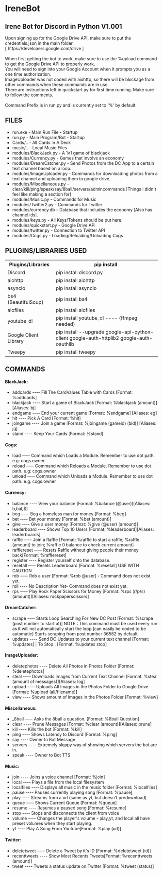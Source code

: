 <h1>IreneBot</h1> 
<h2>Irene Bot for Discord in Python V1.001</h2>

<p>Upon signing up for the Google Drive API, make sure to put the credentials.json in the main folder.
<br>[ https://developers.google.com/drive ]<br><br>
When first getting the bot to work, make sure to use the %upload command to get the Google Drive API to properly work.<br>You will need to sign into your Google Account when it prompts you as a one time authorization.<br>
ImageUploader was not coded with aiohttp, so there will be blockage from other commands when these commands are in use.<br>
There are instructions left in quickstart.py for first time running. Make sure to follow the comments.<br><br>
Command Prefix is in run.py and is currently set to '%' by default.</p>
<body>
<h2>
FILES
</h2>
<ul style="list-style-type:square;">
	<li>run.exe - Main Run File - Startup</li>
	<li>run.py - Main Program/Bot - Startup</li>
	<li>Cards/.. - All Cards In A Deck</li>
	<li>music/.. - Local Music Files</li>
	<li>modules/BlackJack.py - A 1v1 game of blackjack</li>
	<li>modules/Currency.py - Games that involve an economy</li>
	<li>modules/DreamCatcher.py - Send Photos from the DC App to a certain text channel based on a loop.</li>
	<li>modules/ImageUploader.py - Commands for downloading photos from a text channel and uploading them to google drive.</li>
	<li>modules/Miscellaneous.py - clear/kill/ping/speak/say/8ball/servers/admincommands [Things I didn't feel like making a section for]</li>
	<li>modules/Music.py - Commands for Music</li>
	<li>modules/Twitter2.py - Commands for Twitter</li>
	<li>modules/currency.db - Database that includes the economy [Also has channel ids].</li>
	<li>modules/keys.py - All Keys/Tokens should be put here.</li>
	<li>modules/quickstart.py - Google Drive API</li>
	<li>modules/twitter.py - Connection to Twitter API</li>
	<li>modules/Cogs.py - Loading/Reloading/Unloading Cogs</li>
</ul>
<h2>
PLUGINS/LIBRARIES USED
</h2>
<table>
	<tr>
		<th>Plugins/Libraries</th>
		<th>pip install</th>
	</tr>
	<tr>
		<td>Discord</td>
		<td>pip install discord.py</td>
	</tr>
	<tr>
		<td>aiohttp</td>
		<td>pip install aiohttp</td>
	</tr>	
	<tr>
		<td>asyncio</td>
		<td>pip install asyncio</td>
	</tr>
	<tr>
		<td>bs4 (BeautifulSoup)</td>
		<td>pip install bs4</td>
	</tr>
	<tr>
		<td>aiofiles</td>
		<td>pip install aiofiles</td>
	</tr>
	<tr>
		<td>youtube_dl</td>
		<td>pip install youtube_dl ---- (ffmpeg needed)</td>
	</tr>
	<tr>
		<td>Google Client Library</td>
		<td>pip install --upgrade google-api-python-client google-auth-httplib2 google-auth-oauthlib</td>
	</tr>
	<tr>
		<td>Tweepy</td>
		<td>pip install tweepy</td>
	</tr>
</table>
<h2>
COMMANDS
</h2>
<h4>
BlackJack:
</h4>
<ul>
	<li>addcards   ----  Fill The CardValues Table with Cards [Format: %addcards]</li>
	<li>blackjack  ----  Start a game of BlackJack [Format: %blackjack (amount)] [Aliases: bj]</li>
	<li>endgame   ----   End your current game [Format: %endgame] [Aliases: eg]</li>
	<li>hit       ----   Pick A Card [Format: %hit]</li>
	<li>joingame  ----   Join a game [Format: %joingame (gameid) (bid)] [Aliases: jg]</li>
	<li>stand     ----   Keep Your Cards [Format: %stand]</li>
</ul>
<h4>
Cogs:
</h4>

<ul>
	<li>load ---- Command which Loads a Module. Remember to use dot path. e.g: cogs.owner</li>
	<li>reload ---- Command which Reloads a Module. Remember to use dot path. e.g: cogs.owner</li>
	<li>unload ---- Command which Unloads a Module. Remember to use dot path. e.g: cogs.owner</li>
</ul>
<h4>
Currency:
</h4>
<ul>
	<li>balance   ----   View your balance [Format: %balance (@user)][Aliases: b,bal,$]</li>
	<li>beg      ----    Beg a homeless man for money [Format: %beg]</li>
	<li>bet      ----    Bet your money [Format: %bet (amount)]</li>
	<li>give      ----   Give a user money [Format: %give (@user) (amount)]</li>
	<li>leaderboard ---- Shows Top 10 Users [Format: %leaderboard][Aliases: leaderboards]</li>
	<li>raffle    ----   Join a Raffle [Format: %raffle to start a raffle; %raffle (amount) to join; %raffle 0 balance to check current amount]</li>
	<li>rafflereset ---- Resets Raffle without giving people their money back[Format: %rafflereset]</li>
	<li>register    ---- Register yourself onto the database.</li>
	<li>resetall  ----   Resets Leaderboard [Format: %resetall] USE WITH CAUTION</li>
	<li>rob     ----     Rob a user [Format: %rob @user] - Command does not exist yet.</li>
	<li>roll    ----     No Description Yet- Command does not exist yet.</li>
	<li>rps      ----    Play Rock Paper Scissors for Money [Format: %rps (r/p/s)(amount)][Aliases: rockpaperscissors]</li>
</ul>
<h4>
DreamCatcher:
</h4>
<ul>
	<li>scrape   ----    Starts Loop Searching For New DC Post [Format: %scrape (post number to start at)] NOTE : This command must be used every run as it will not automatically start the loop [can easily be coded to be automatic] Starts scraping from post number 36582 by default</li>
	<li>updates   ----   Send DC Updates to your current text channel [Format: %updates] | To Stop : [Format: %updates stop]</li>
</ul>
<h4>
ImageUploader:
</h4>
<ul>
	<li>deletephotos ---- Delete All Photos in Photos Folder [Format: %deletephotos]</li>
	<li>steal     ----   Downloads Images from Current Text Channel [Format: %steal (amount of messages)][Aliases: log]</li>
	<li>upload    ----   Uploads All Images in the Photos Folder to Google Drive [Format: %upload (all/filename)]</li>
	<li>view        ---- Shows amount of Images in the Photos Folder [Format: %view]</li>
</ul>
<h4>
Miscellaneous:
</h4>
<ul>
	<li>_8ball   ----    Asks the 8ball a question. [Format: %8ball Question]</li>
	<li>clear    ----    Prune Messages [Format: %clear (amount)][Aliases: prune]</li>
	<li>kill     ----    Kills the bot [Format: %kill]</li>
	<li>ping      ----   Shows Latency to Discord [Format: %ping]</li>
	<li>say       ----   Owner to Bot Message</li>
	<li>servers   ----   Extremely sloppy way of showing which servers the bot are in.</li>
	<li>speak      ----  Owner to Bot TTS</li>
</ul>
<h4>
Music:
</h4>
<ul>
	<li>join       ----  Joins a voice channel [Format: %join]</li>
	<li>local     ----  Plays a file from the local filesystem</li>
	<li>localfiles ----  Displays all music in the music folder [Format: %localfiles]</li>
	<li>pause   ----     Pauses currently playing song [Format: %pause]</li>
	<li>play     ----    Streams from a url (same as yt, but doesn't predownload)</li>
	<li>queue    ----    Shows Current Queue [Format: %queue]</li>
	<li>resume   ----    Resumes a paused song [Format: %resume]</li>
	<li>stop     ----    Stops and disconnects the client from voice</li>
	<li>volume    ----   Changes the player's volume - play,yt, and local all have  preset volumes when they start playing.</li>
	<li>yt        ----   Play A Song From Youtube[Format: %play (url)]</li>
</ul>
<h4>
Twitter:
</h4>
<ul>
	<li>deletetweet ---- Delete a Tweet by it's ID [Format: %deletetweet (id)]</li>
	<li>recenttweets ---- Show Most Recents Tweets[Format: %recenttweets (amount)]</li>
	<li>tweet     ----   Tweets a status update on Twitter [Format: %tweet (status)]</li>
</ul>
</body>
